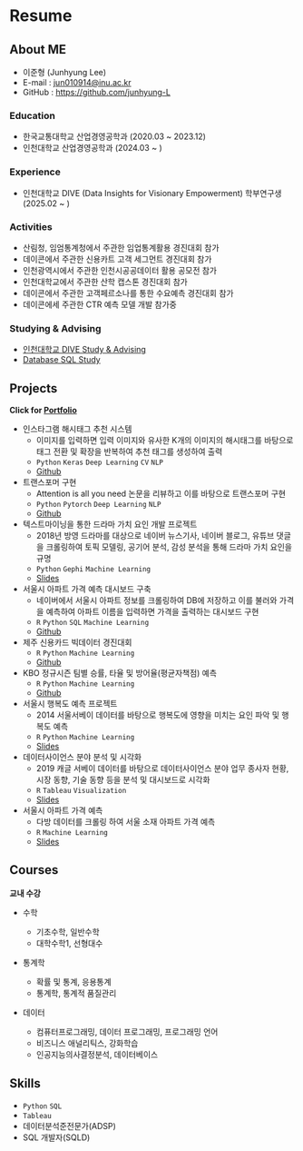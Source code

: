 # Resume

## About ME
<!--
![프로필사진]()
-->
- 이준형 (Junhyung Lee)
- E-mail : jun010914@inu.ac.kr
- GitHub : <https://github.com/junhyung-L>

### Education

- 한국교통대학교 산업경영공학과 (2020.03 ~ 2023.12)
- 인천대학교 산업경영공학과 (2024.03 ~ )

### Experience

- 인천대학교 DIVE (Data Insights for Visionary Empowerment) 학부연구생 (2025.02 ~ )

### Activities

- 산림청, 임엄통계청에서 주관한 임업통계활용 경진대회 참가
- 데이콘에서 주관한 신용카트 고객 세그먼트 경진대회 참가
- 인천광역시에서 주관한 인천시공공데이터 활용 공모전 참가
- 인천대학교에서 주관한 산학 캡스톤 경진대회 참가
- 데이콘에서 주관한 고객페르소나를 통한 수요예측 경진대회 참가
- 데이콘에세 주관한 CTR 예측 모델 개발 참가중

### Studying & Advising

- [인천대학교 DIVE Study & Advising](https://github.com/junhyung-L/Dive-Study)
- [Database SQL Study](https://github.com/junhyung-L/SQL-Study)
  
## Projects

__Click for [Portfolio](https://github.com/junhyung-L/Portfolio/README.md)__

- 인스타그램 해시태그 추천 시스템
    - 이미지를 입력하면 입력 이미지와 유사한 K개의 이미지의 해시태그를 바탕으로 태그 전환 및 확장을 반복하여 추천 태그를 생성하여 출력
    - `Python` `Keras` `Deep Learning` `CV` `NLP`
    - [Github](https://github.com/cheris8/Instagram-hashtag-generator)
- 트랜스포머 구현
    - Attention is all you need 논문을 리뷰하고 이를 바탕으로 트랜스포머 구현
    - `Python` `Pytorch` `Deep Learning` `NLP`
    - [Github](https://github.com/cheris8/ESC_NLP_FINAL)
- 텍스트마이닝을 통한 드라마 가치 요인 개발 프로젝트
    - 2018년 방영 드라마를 대상으로 네이버 뉴스기사, 네이버 블로그, 유튜브 댓글을 크롤링하여 토픽 모델링, 공기어 분석, 감성 분석을 통해 드라마 가치 요인을 규명
    - `Python` `Gephi` `Machine Learning`
    - [Slides](https://cheris8.github.io/text%20mining/TM-Project-Drama/)
- 서울시 아파트 가격 예측 대시보드 구축
    - 네이버에서 서울시 아파트 정보를 크롤링하여 DB에 저장하고 이를 불러와 가격을 예측하여 아파트 이름을 입력하면 가격을 출력하는 대시보드 구현
    - `R` `Python` `SQL` `Machine Learning`
    - [Github](https://github.com/cheris8/ProjectCasa)
- 제주 신용카드 빅데이터 경진대회
    - `R` `Python` `Machine Learning` 
    - [Github](https://github.com/cheris8/2020_jeju_creditcard)
- KBO 정규시즌 팀별 승률, 타율 및 방어율(평균자책점) 예측 
    - `R` `Python` `Machine Learning`
    - [Github](https://github.com/cheris8/Baseball_ChilliShrimp)
- 서울시 행복도 예측 프로젝트
    - 2014 서울서베이 데이터를 바탕으로 행복도에 영향을 미치는 요인 파악 및 행복도 예측
    - `R` `Python` `Machine Learning`
    - [Slides](https://github.com/cheris8/ESC-20SPRING/blob/master/파이널%20프로젝트/3조/20-1%20ESC%20파이널%20최종발표%20자료%203조.pdf)
- 데이터사이언스 분야 분석 및 시각화
    - 2019 캐글 서베이 데이터를 바탕으로 데이터사이언스 분야 업무 종사자 현황, 시장 동향, 기술 동향 등을 분석 및 대시보드로 시각화
    - `R` `Tableau` `Visualization`
    - [Slides]()
- 서울시 아파트 가격 예측
    - 다방 데이터를 크롤링 하여 서울 소재 아파트 가격 예측
    - `R` `Machine Learning`
    - [Slides]()

## Courses

**교내 수강**  
- 수학
    - 기초수학, 일반수학
    - 대학수학1, 선형대수
      
- 통계학
    - 확률 및 통계, 응용통계
    - 통계학, 통계적 품질관리
    
- 데이터
    - 컴퓨터프로그래밍, 데이터 프로그래밍, 프로그래밍 언어
    - 비즈니스 애널리틱스, 강화학습
    - 인공지능의사결정분석, 데이터베이스

## Skills

- `Python`  `SQL`
- `Tableau`
- 데이터분석준전문가(ADSP)
- SQL 개발자(SQLD)
